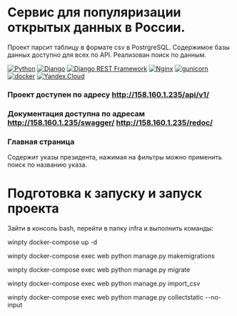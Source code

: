 # Cервис для популяризации открытых данных в России.

Проект парсит таблицу в формате csv в PostrgreSQL. Содержимое базы данных доступно для всех по API. Реализован поиск по данным.

[![Python](https://img.shields.io/badge/-Python-464646?style=flat-square&logo=Python)](https://www.python.org/)
[![Django](https://img.shields.io/badge/-Django-464646?style=flat-square&logo=Django)](https://www.djangoproject.com/)
[![Django REST Framework](https://img.shields.io/badge/-Django%20REST%20Framework-464646?style=flat-square&logo=Django%20REST%20Framework)](https://www.django-rest-framework.org/)
[![Nginx](https://img.shields.io/badge/-NGINX-464646?style=flat-square&logo=NGINX)](https://nginx.org/ru/)
[![gunicorn](https://img.shields.io/badge/-gunicorn-464646?style=flat-square&logo=gunicorn)](https://gunicorn.org/)
[![docker](https://img.shields.io/badge/-Docker-464646?style=flat-square&logo=docker)](https://www.docker.com/)
[![Yandex.Cloud](https://img.shields.io/badge/-Yandex.Cloud-464646?style=flat-square&logo=Yandex.Cloud)](https://cloud.yandex.ru/)

### Проект доступен по адресу http://158.160.1.235/api/v1/

### Документация доступна по адресам http://158.160.1.235/swagger/   http://158.160.1.235/redoc/

### Главная страница

Содержит указы президента, нажимая на фильтры можно применить поиск по названию указа. 

# Подготовка к запуску и запуск проекта 

Зайти в консоль bash, перейти в папку infra и выполнить команды:

winpty docker-compose up -d

winpty docker-compose exec web python manage.py makemigrations

winpty docker-compose exec web python manage.py migrate

winpty docker-compose exec web python manage.py import_csv

winpty docker-compose exec web python manage.py collectstatic --no-input
